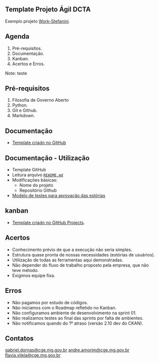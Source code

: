 ## Template Projeto Ágil DCTA

Exemplo projeto [Work-Stefanini](https://transparencia-mg.github.io/work-stefanini/).



## Agenda

1. Pré-requisitos.
2. Documentação.
3. Kanban.
4. Acertos e Erros.

Note:
teste


## Pré-requisitos

1. Filosofia de Governo Aberto
2. Python.
3. Git e Github.
4. Markdown.



## Documentação

- [Template criado no GitHub](https://github.com/transparencia-mg/template-projeto-agil)


## Documentação - Utilização

- Template GitHub
- Leitura arquivo [`README.md`](https://github.com/transparencia-mg/template-projeto-agil/blob/main/README.md)
- Modificações básicas:
	- Nome do projeto
	- Repositório Github
- [Modelo de testes para aprovação das estórias](https://www.youtube.com/watch?v=z1qQP2A33xk&list=PLCbgbVHsUygBhGOxedp2CJGA2pDlSifZh)



## kanban

- [Template criado no GitHub Projects](https://github.com/orgs/transparencia-mg/projects/6/views/2).



## Acertos

- Conhecimento prévio de que a execução não seria simples.
- Estrutura quase pronta de nossas necessidades (estórias de  usuários).
- Utilização de todas as ferramentas aqui demonstradas.
- Não depender do fluxo de trabalho proposto pela empresa, que não teve método.
- Exigimos equipe fixa.



## Erros

- Não pagamos por estudo de códigos.
- Não iniciamos com o Roadmap refletido no Kanban.
- Não configuramos ambiente de desenvolvimento na sprint 01.
- Não realizamos testes ao final das sprints por falta de ambientes.
- Não notificamos quando do 1º atraso (versão 2.10 dev do CKAN).



## Contatos

gabriel.dornas@cge.mg.gov.br
andre.amorim@cge.mg.gov.br
flavia.vilela@cge.mg.gov.br